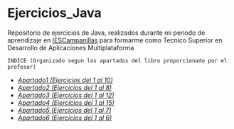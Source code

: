 # Ejercicios_Java

Repositorio de ejercicios de Java, realizados durante mi periodo de aprendizaje en [IESCampanillas](https://github.com/orgs/IESCampanillas/) para formarme como Tecnico Superior en Desarrollo de Aplicaciones Multiplataforma

	INDICE (Organizado segun los apartados del libro proporcionado por el profesor)

* [*Apartado1 (Ejercicios del 1 al 10)*](https://github.com/MarcosMoralesAragon/Ejercicios_Java/tree/main/Apartado1)
* [*Apartado2 (Ejercicios del 1 al 8)*](https://github.com/MarcosMoralesAragon/Ejercicios_Java/tree/main/Apartado2)
* [*Apartado3 (Ejercicios del 1 al 12)*](https://github.com/MarcosMoralesAragon/Ejercicios_Java/tree/main/Apartado3)
* [*Apartado4 (Ejercicios del 1 al 15)*](https://github.com/MarcosMoralesAragon/Ejercicios_Java/tree/main/Apartado4)
* [*Apartado5 (Ejercicios del 1 al 7)*](https://github.com/MarcosMoralesAragon/Ejercicios_Java/tree/main/Apartado5)
* [*Apartado6 (Ejercicios del 1 al 6)*](https://github.com/MarcosMoralesAragon/Ejercicios_Java/tree/main/Apartado6)
